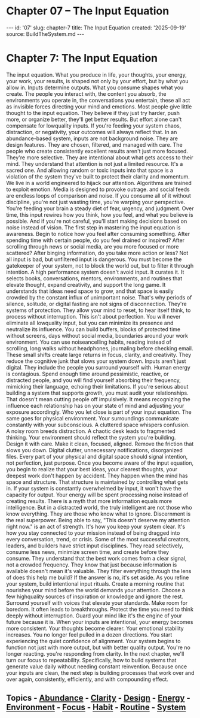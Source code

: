 # Chapter 07 – The Input Equation

--- id: '07' slug: chapter-7 title: The Input Equation created: '2025-09-19' source: BuildTheSystem.md ---

# Chapter 7: The Input Equation

The input equation. What you produce in life, your thoughts, your energy, your work, your results, is shaped not only by your effort, but by what you allow in. Inputs determine outputs. What you consume shapes what you create. The people you interact with, the content you absorb, the environments you operate in, the conversations you entertain, these all act as invisible forces directing your mind and emotions. Most people give little thought to the input equation. They believe if they just try harder, push more, or organize better, they'll get better results. But effort alone can't compensate for lowquality inputs. If you're feeding your system chaos, distraction, or negativity, your outcomes will always reflect that. In an abundance-based system, inputs are not background noise. They are design features. They are chosen, filtered, and managed with care. The people who create consistently excellent results aren't just more focused. They're more selective. They are intentional about what gets access to their mind. They understand that attention is not just a limited resource. It's a sacred one. And allowing random or toxic inputs into that space is a violation of the system they've built to protect their clarity and momentum. We live in a world engineered to hijack our attention. Algorithms are trained to exploit emotion. Media is designed to provoke outrage. and social feeds are endless loops of comparison and noise. If you consume all of it without discipline, you're not just wasting time, you're warping your perspective. You're feeding your brain a steady diet of fear, urgency, and judgment. Over time, this input rewires how you think, how you feel, and what you believe is possible. And if you're not careful, you'll start making decisions based on noise instead of vision. The first step in mastering the input equation is awareness. Begin to notice how you feel after consuming something. After spending time with certain people, do you feel drained or inspired? After scrolling through news or social media, are you more focused or more scattered? After binging information, do you take more action or less? Not all input is bad, but unfiltered input is dangerous. You must become the gatekeeper of your system, not to block the world out, but to filter it through intention. A high performance system doesn't avoid input. It curates it. It selects books, conversations, mentors, environments, and routines that elevate thought, expand creativity, and support the long game. It understands that ideas need space to grow, and that space is easily crowded by the constant influx of unimportant noise. That's why periods of silence, solitude, or digital fasting are not signs of disconnection. They're systems of protection. They allow your mind to reset, to hear itself think, to process without interruption. This isn't about perfection. You will never eliminate all lowquality input, but you can minimize its presence and neutralize its influence. You can build buffers, blocks of protected time without screens, days without social media, boundaries around your work environment. You can use noiseancelling habits, reading instead of scrolling, long walks without headphones, journaling before checking email. These small shifts create large returns in focus, clarity, and creativity. They reduce the cognitive junk that slows your system down. Inputs aren't just digital. They include the people you surround yourself with. Human energy is contagious. Spend enough time around pessimistic, reactive, or distracted people, and you will find yourself absorbing their frequency, mimicking their language, echoing their limitations. If you're serious about building a system that supports growth, you must audit your relationships. That doesn't mean cutting people off impulsively. It means recognizing the influence each relationship has on your state of mind and adjusting your exposure accordingly. Who you let close is part of your input equation. The same goes for physical environment. Your surroundings communicate constantly with your subconscious. A cluttered space whispers confusion. A noisy room breeds distraction. A chaotic desk leads to fragmented thinking. Your environment should reflect the system you're building. Design it with care. Make it clean, focused, aligned. Remove the friction that slows you down. Digital clutter, unnecessary notifications, disorganized files. Every part of your physical and digital space should signal intention, not perfection, just purpose. Once you become aware of the input equation, you begin to realize that your best ideas, your clearest thoughts, your deepest work don't happen by accident. They happen when the mind has space and structure. That structure is maintained by controlling what gets in. If your system is constantly overwhelmed by input, it won't have the capacity for output. Your energy will be spent processing noise instead of creating results. There is a myth that more information equals more intelligence. But in a distracted world, the truly intelligent are not those who know everything. They are those who know what to ignore. Discernment is the real superpower. Being able to say, "This doesn't deserve my attention right now." is an act of strength. It's how you keep your system clear. It's how you stay connected to your mission instead of being dragged into every conversation, trend, or crisis. Some of the most successful creators, leaders, and builders have strict input disciplines. They read selectively, consume less news, minimize screen time, and create before they consume. They understand that the best work comes from a clear signal, not a crowded frequency. They know that just because information is available doesn't mean it's valuable. They filter everything through the lens of does this help me build? If the answer is no, it's set aside. As you refine your system, build intentional input rituals. Create a morning routine that nourishes your mind before the world demands your attention. Choose a few highquality sources of inspiration or knowledge and ignore the rest. Surround yourself with voices that elevate your standards. Make room for boredom. It often leads to breakthroughs. Protect the time you need to think deeply without interruption. Guard your mind like it's the engine of your future because it is. When your inputs are intentional, your energy becomes more consistent. Your thoughts become clearer. Your emotional stability increases. You no longer feel pulled in a dozen directions. You start experiencing the quiet confidence of alignment. Your system begins to function not just with more output, but with better quality output. You're no longer reacting. you're responding from clarity. In the next chapter, we'll turn our focus to repeatability. Specifically, how to build systems that generate value daily without needing constant reinvention. Because once your inputs are clean, the next step is building processes that work over and over again, consistently, efficiently, and with compounding effect.

## Topics - [Abundance](docs/topics/abundance.md) - [Clarity](docs/topics/clarity.md) - [Design](docs/topics/design.md) - [Energy](docs/topics/energy.md) - [Environment](docs/topics/environment.md) - [Focus](docs/topics/focus.md) - [Habit](docs/topics/habit.md) - [Routine](docs/topics/routine.md) - [System](docs/topics/system.md)
